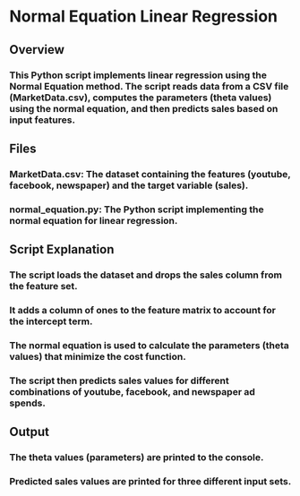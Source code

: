 # Normal Equation Linear Regression

## Overview
### This Python script implements linear regression using the Normal Equation method. The script reads data from a CSV file (MarketData.csv), computes the parameters (theta values) using the normal equation, and then predicts sales based on input features.

## Files
### MarketData.csv: The dataset containing the features (youtube, facebook, newspaper) and the target variable (sales).
### normal_equation.py: The Python script implementing the normal equation for linear regression.

## Script Explanation
### The script loads the dataset and drops the sales column from the feature set.
### It adds a column of ones to the feature matrix to account for the intercept term.
### The normal equation is used to calculate the parameters (theta values) that minimize the cost function.
### The script then predicts sales values for different combinations of youtube, facebook, and newspaper ad spends.

## Output
### The theta values (parameters) are printed to the console.
### Predicted sales values are printed for three different input sets.